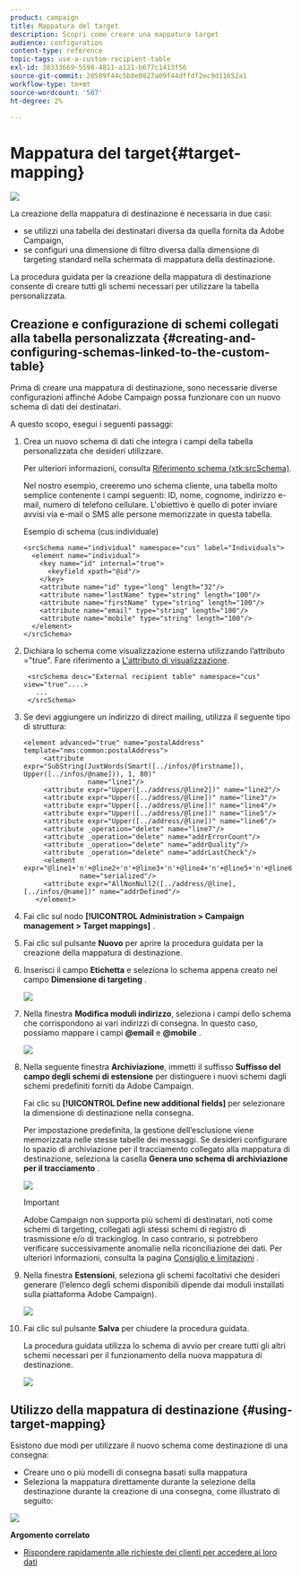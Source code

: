 ```yaml
---
product: campaign
title: Mappatura del target
description: Scopri come creare una mappatura target
audience: configuration
content-type: reference
topic-tags: use-a-custom-recipient-table
exl-id: 38333669-5598-4811-a121-b677c1413f56
source-git-commit: 20509f44c5b8e0827a09f44dffdf2ec9d11652a1
workflow-type: tm+mt
source-wordcount: '507'
ht-degree: 2%

---
```


# Mappatura del target{#target-mapping}

![](../../assets/v7-only.svg)

La creazione della mappatura di destinazione è necessaria in due casi:

* se utilizzi una tabella dei destinatari diversa da quella fornita da Adobe Campaign,
* se configuri una dimensione di filtro diversa dalla dimensione di targeting standard nella schermata di mappatura della destinazione.

La procedura guidata per la creazione della mappatura di destinazione consente di creare tutti gli schemi necessari per utilizzare la tabella personalizzata.

## Creazione e configurazione di schemi collegati alla tabella personalizzata {#creating-and-configuring-schemas-linked-to-the-custom-table}

Prima di creare una mappatura di destinazione, sono necessarie diverse configurazioni affinché Adobe Campaign possa funzionare con un nuovo schema di dati dei destinatari.

A questo scopo, esegui i seguenti passaggi:

1. Crea un nuovo schema di dati che integra i campi della tabella personalizzata che desideri utilizzare.

   Per ulteriori informazioni, consulta [Riferimento schema (xtk:srcSchema)](../../configuration/using/about-schema-reference.md).

   Nel nostro esempio, creeremo uno schema cliente, una tabella molto semplice contenente i campi seguenti: ID, nome, cognome, indirizzo e-mail, numero di telefono cellulare. L&#39;obiettivo è quello di poter inviare avvisi via e-mail o SMS alle persone memorizzate in questa tabella.

   Esempio di schema (cus:individuale)

   ```
   <srcSchema name="individual" namespace="cus" label="Individuals">
     <element name="individual">
       <key name="id" internal="true">
         <keyfield xpath="@id"/>
       </key>
       <attribute name="id" type="long" length="32"/>
       <attribute name="lastName" type="string" length="100"/>
       <attribute name="firstName" type="string" length="100"/>
       <attribute name="email" type="string" length="100"/>
       <attribute name="mobile" type="string" length="100"/>
     </element>
   </srcSchema>
   ```

1. Dichiara lo schema come visualizzazione esterna utilizzando l’attributo =&quot;true&quot;. Fare riferimento a [L&#39;attributo di visualizzazione](../../configuration/using/schema-characteristics.md#the-view-attribute).

   ```
    <srcSchema desc="External recipient table" namespace="cus" view="true"....>
      ...
    </srcSchema>
   ```

1. Se devi aggiungere un indirizzo di direct mailing, utilizza il seguente tipo di struttura:

   ```
   <element advanced="true" name="postalAddress" template="nms:common:postalAddress">
        <attribute expr="SubString(JuxtWords(Smart([../infos/@firstname]), Upper([../infos/@name])), 1, 80)"
                   name="line1"/>
        <attribute expr="Upper([../address/@line2])" name="line2"/>
        <attribute expr="Upper([../address/@line])" name="line3"/>
        <attribute expr="Upper([../address/@line])" name="line4"/>
        <attribute expr="Upper([../address/@line])" name="line5"/>
        <attribute expr="Upper([../address/@line])" name="line6"/>
        <attribute _operation="delete" name="line7"/>
        <attribute _operation="delete" name="addrErrorCount"/>
        <attribute _operation="delete" name="addrQuality"/>
        <attribute _operation="delete" name="addrLastCheck"/>
        <element expr="@line1+'n'+@line2+'n'+@line3+'n'+@line4+'n'+@line5+'n'+@line6"
                 name="serialized"/>
        <attribute expr="AllNonNull2([../address/@line], [../infos/@name])" name="addrDefined"/>
      </element>
   ```

1. Fai clic sul nodo **[!UICONTROL Administration > Campaign management > Target mappings]** .
1. Fai clic sul pulsante **Nuovo** per aprire la procedura guidata per la creazione della mappatura di destinazione.
1. Inserisci il campo **Etichetta** e seleziona lo schema appena creato nel campo **Dimensione di targeting** .

   ![](assets/mapping_diffusion_wizard_1.png)

1. Nella finestra **Modifica moduli indirizzo**, seleziona i campi dello schema che corrispondono ai vari indirizzi di consegna. In questo caso, possiamo mappare i campi **@email** e **@mobile** .

   ![](assets/mapping_diffusion_wizard_2.png)

1. Nella seguente finestra **Archiviazione**, immetti il suffisso **Suffisso del campo degli schemi di estensione** per distinguere i nuovi schemi dagli schemi predefiniti forniti da Adobe Campaign.

   Fai clic su **[!UICONTROL Define new additional fields]** per selezionare la dimensione di destinazione nella consegna.

   Per impostazione predefinita, la gestione dell’esclusione viene memorizzata nelle stesse tabelle dei messaggi. Se desideri configurare lo spazio di archiviazione per il tracciamento collegato alla mappatura di destinazione, seleziona la casella **Genera uno schema di archiviazione per il tracciamento** .

   ![](assets/mapping_diffusion_wizard_3.png)

   >[!IMPORTANT]
   >
   >Adobe Campaign non supporta più schemi di destinatari, noti come schemi di targeting, collegati agli stessi schemi di registro di trasmissione e/o di trackinglog. In caso contrario, si potrebbero verificare successivamente anomalie nella riconciliazione dei dati. Per ulteriori informazioni, consulta la pagina [Consiglio e limitazioni](../../configuration/using/about-custom-recipient-table.md) .

1. Nella finestra **Estensioni**, seleziona gli schemi facoltativi che desideri generare (l’elenco degli schemi disponibili dipende dai moduli installati sulla piattaforma Adobe Campaign).

   ![](assets/mapping_diffusion_wizard_4.png)

1. Fai clic sul pulsante **Salva** per chiudere la procedura guidata.

   La procedura guidata utilizza lo schema di avvio per creare tutti gli altri schemi necessari per il funzionamento della nuova mappatura di destinazione.

   ![](assets/mapping_schema_list.png)

## Utilizzo della mappatura di destinazione {#using-target-mapping}

Esistono due modi per utilizzare il nuovo schema come destinazione di una consegna:

* Creare uno o più modelli di consegna basati sulla mappatura
* Seleziona la mappatura direttamente durante la selezione della destinazione durante la creazione di una consegna, come illustrato di seguito:

![](assets/mapping_selection_ciblage.png)

**Argomento correlato**

* [Rispondere rapidamente alle richieste dei clienti per accedere ai loro dati](https://helpx.adobe.com/campaign/kb/simplifying-campaign-management-acc.html#Quicklyrespondtocustomerrequeststoaccesstheirdata)

